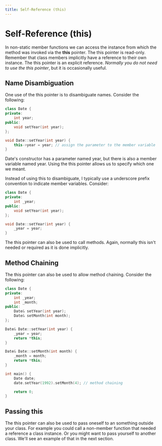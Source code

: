 ```yaml
---
title: Self-Reference (this)
---
```

# Self-Reference (this)

In non-static member functions we can access the instance from which the method was invoked via the **this** pointer.  The this pointer is read-only.  Remember that class members implicitly have a reference to their own instance.  The this pointer is an explicit reference.  *Normally you do not need to use the this pointer*, but it is occasionally useful.

## Name Disambiguation

One use of the this pointer is to disambiguate names.  Consider the following:

```c++
class Date {
private:
	int year;
public:
	void setYear(int year);
};

void Date::setYear(int year) {
	this->year = year; // assign the parameter to the member variable
}
```

Date's constructor has a parameter named year, but there is also a member variable named year.  Using the this pointer allows us to specify which one we meant.

Instead of using this to disambiguate, I typically use a underscore prefix convention to indicate member variables.  Consider:

```c++
class Date {
private:
	int _year;
public:
	void setYear(int year);
};

void Date::setYear(int year) {
	_year = year;
}
```

The this pointer can also be used to call methods.  Again, normally this isn't needed or required as it is done implicitly.

## Method Chaining

The this pointer can also be used to allow method chaining.  Consider the following:

```c++
class Date {
private:
	int _year;
	int _month;
public:
	Date& setYear(int year);
	Date& setMonth(int month);
};

Date& Date::setYear(int year) {
	_year = year;
	return *this;
}

Date& Date::setMonth(int month) {
	_month = month;
	return *this;
}

int main() {
	Date date;
	date.setYear(1992).setMonth(4); // method chaining

	return 0;
}
```

## Passing this

The this pointer can also be used to pass oneself to an something outside your class.  For example you could call a non-member function that needed a reference a class instance.  Or you might want to pass yourself to another class.  We'll see an example of that in the next section.